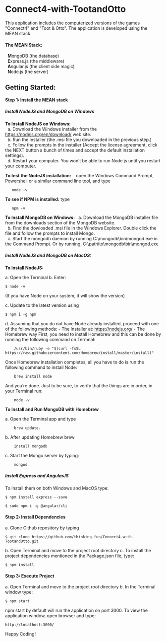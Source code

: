 <h1>Connect4-with-TootandOtto</h1>

This application includes the computerized versions of the games "Connect4" and "Toot & Otto". The application is developed using the MEAN stack.

<h4>The MEAN Stack:</h4>
&nbsp;&nbsp;<b>M</b>ongoDB (the database)<br>
&nbsp;&nbsp;<b>E</b>xpress.js (the middleware)<br>
&nbsp;&nbsp;<b>A</b>ngular.js (the client side magic)<br>
&nbsp;&nbsp;<b>N</b>ode.js (the server)<br>

<h2>Getting Started:</h2>

<h4>Step 1: Install the MEAN stack</h4>

<h5>Install NodeJS and MongoDB on Windows</h5>

   <b> To Install NodeJS on Windows:</b> <br>
&nbsp;&nbsp;a. Download the Windows installer from the https://nodejs.org/en/download/ web site.<br>
&nbsp;&nbsp;b. Run the installer (the .msi file you downloaded in the previous step.)<br>
&nbsp;&nbsp;c. Follow the prompts in the installer (Accept the license agreement, click the NEXT button a bunch of times and accept the default installation settings).<br>
&nbsp;&nbsp;d. Restart your computer. You won’t be able to run Node.js until you restart your computer.<br>
        
   <b> To test the NodeJS installation:</b>
&nbsp;&nbsp; open the Windows Command Prompt, Powershell or a similar command line tool, and type 
        
       node -v
       
   <b> To see if NPM is installed:</b> type 
       
       npm -v

   <b> To Install MongoDB on Windows:</b> 
&nbsp;&nbsp;a. Download the MongoDB installer file from the downloads section of the MongoDB website.<br>
&nbsp;&nbsp;b. Find the dowloaded .msi file in the Windows Explorer. Double click the file and follow the prompts to install Mongo.<br>
&nbsp;&nbsp;c. Start the mongodb daemon by running C:\mongodb\bin\mongod.exe in the Command Prompt. Or by running, C:\path\to\mongodb\bin\mongod.exe<br>

<h5>Install NodeJS and MongoDB on MacOS:</h5>

<b> To Install NodeJS: </b>

   a. Open the Terminal
   b. Enter: 
   
    $ node -v 
   (If you have Node on your system, it will show the version) 
   
   c. Update to the latest version using 
    
    $ npm i -g npm
    
   d. Assuming that you do not have Node already installed, proceed with one of the following methods:
        - The Installer at: https://nodejs.org/
        - The Homebrew way
  First, you need to install Homebrew and this can be done by running the following command on Termnal:
            
        /usr/bin/ruby -e "$(curl -fsSL https://raw.githubusercontent.com/Homebrew/install/master/install)"
  
  Once Homebrew installation completes, all you have to do is run the following command to install Node:
        
        brew install node
  And you’re done. Just to be sure, to verify that the things are in order, in your Terminal run:
  
        node -v

<b> To Install and Run MongoDB with Homebrew </b>

   a. Open the Terminal app and type 
        
        brew update.
   b. After updating Homebrew brew 
        
        install mongodb
   c. Start the Mongo server by typing: 
   
        mongod
 
 <h5> Install Express and AngularJS </h5>
 
 To Install them on both Windows and MacOS type:
 
    $ npm install express --save
    
    $ sudo npm i -g @angular/cli
    
 <h4>Step 2: Install Dependencies</h4> 
 
 a. Clone Github repository by typing
 
    $ git clone https://github.com/thinking-fun/Connect4-with-TootandOtto.git
    
 b. Open Terminal and move to the project root directory
 c. To install the project dependencies mentioned in the Package.json file, type:
 
    $ npm install
    
 <h4>Step 3: Execute Project</h4>
 
 a. Open Terminal and move to the project root directory
 b. In the Terminal window type:
 
    $ npm start
    
 npm start by default will run the application on port 3000. To view the application window, open browser and type:
 
    http://localhost:3000/
    
 Happy Coding!
 
 





